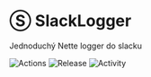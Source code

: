 # Ⓢ SlackLogger
Jednoduchý Nette logger do slacku

![Actions](https://github.com/liquiddesign/slack-logger/actions/workflows/php.yml/badge.svg)
![Release](https://img.shields.io/github/v/tag/liquiddesign/slack-logger)
![Activity](https://img.shields.io/github/last-commit/liquiddesign/slack-logger)